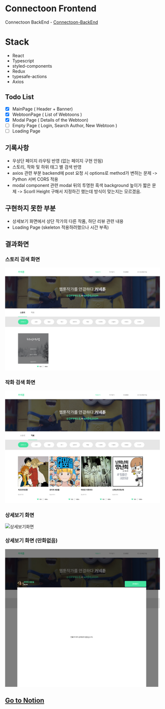 # Connectoon Frontend

Connectoon BackEnd - [Connectoon-BackEnd](https://github.com/cdbrouk/connectoon-backend)

# Stack

- React
- Typescript
- styled-components
- Redux
- typesafe-actions
- Axios

## Todo List

- [x] MainPage ( Header + Banner)
- [x] WebtoonPage ( List of Webtoons )
- [x] Modal Page ( Details of the Webtoon)
- [ ] Empty Page ( Login, Search Author, New Webtoon )
- [ ] Loading Page

## 기록사항

- 우상단 페이지 라우팅 반영 (없는 페이지 구현 안됨)
- 스토리, 작화 및 하위 태그 별 검색 반영
- axios 관련 부분 backend에 post 요청 시 options로 method가 변하는 문제 -> Python 서버 CORS 적용
- modal component 관련 modal 뒤의 투명한 흑색 background 높이가 짧은 문제 -> Scorll Height 구해서 지정하긴 했는데 방식이 맞는지는 모르겠음.

## 구현하지 못한 부분

- 상세보기 화면에서 상단 작가의 다른 작품, 하단 리뷰 관련 내용
- Loading Page (skeleton 적용하려했으나 시간 부족)

## 결과화면

### 스토리 검색 화면

![스토리검색화면](./screenshot/screenshot1.png)

### 작화 검색 화면

![작화검색화면](./screenshot/screenshot2.png)

### 상세보기 화면

![상세보기화면](./screenshot/screenshot3.png)

### 상세보기 화면 (만화없음)

![상세보기화면](./screenshot/screenshot4.png)

## [Go to Notion](https://www.notion.so/Connectoon-ec2ffbe9174e449a9c847b3c95513a41)
